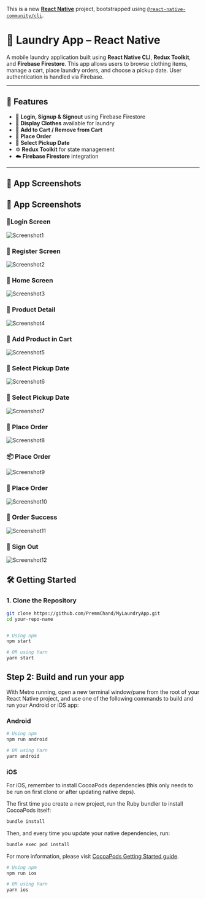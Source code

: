 This is a new [**React Native**](https://reactnative.dev) project, bootstrapped using [`@react-native-community/cli`](https://github.com/react-native-community/cli).


# 🧺 Laundry App – React Native

A mobile laundry application built using **React Native CLI**, **Redux Toolkit**, and **Firebase Firestore**. This app allows users to browse clothing items, manage a cart, place laundry orders, and choose a pickup date. User authentication is handled via Firebase.

---

## 🚀 Features

- 🔐 **Login, Signup & Signout** using Firebase Firestore  
- 👕 **Display Clothes** available for laundry  
- 🛒 **Add to Cart / Remove from Cart**  
- 🧾 **Place Order**  
- 📅 **Select Pickup Date**  
- ⚙️ **Redux Toolkit** for state management  
- ☁️ **Firebase Firestore** integration  

---

## 📸 App Screenshots

## 📸 App Screenshots

### 🧾Login Screen
![Screenshot1](src/assets/images/Screenshot1.png)

### 🛒 Register Screen
![Screenshot2](src/assets/images/Screenshot2.png)

### 👤 Home Screen
![Screenshot3](src/assets/images/Screenshot3.png)

### 🧰 Product Detail
![Screenshot4](src/assets/images/Screenshot4.png)

### 📅 Add Product in Cart
![Screenshot5](src/assets/images/Screenshot5.png)

### 🔐 Select Pickup Date
![Screenshot6](src/assets/images/Screenshot6.png)

### 📝 Select Pickup Date
![Screenshot7](src/assets/images/Screenshot7.png)

### 🚪 Place Order
![Screenshot8](src/assets/images/Screenshot8.png)

### 📦 Place Order
![Screenshot9](src/assets/images/Screenshot9.png)

### 🧺 Place Order
![Screenshot10](src/assets/images/Screenshot10.png)

### 💬 Order Success
![Screenshot11](src/assets/images/Screenshot11.png)

### 🎉 Sign Out
![Screenshot12](src/assets/images/Screenshot12.png)


## 🛠️ Getting Started

### 1. Clone the Repository

```bash
git clone https://github.com/PremmChand/MyLaundryApp.git
cd your-repo-name


# Using npm
npm start

# OR using Yarn
yarn start
```

## Step 2: Build and run your app

With Metro running, open a new terminal window/pane from the root of your React Native project, and use one of the following commands to build and run your Android or iOS app:

### Android

```sh
# Using npm
npm run android

# OR using Yarn
yarn android
```

### iOS

For iOS, remember to install CocoaPods dependencies (this only needs to be run on first clone or after updating native deps).

The first time you create a new project, run the Ruby bundler to install CocoaPods itself:

```sh
bundle install
```

Then, and every time you update your native dependencies, run:

```sh
bundle exec pod install
```

For more information, please visit [CocoaPods Getting Started guide](https://guides.cocoapods.org/using/getting-started.html).

```sh
# Using npm
npm run ios

# OR using Yarn
yarn ios
```
